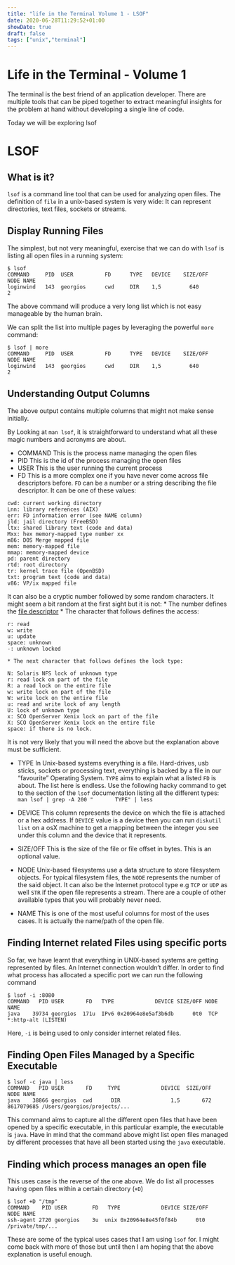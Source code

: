 ```yaml
---
title: "life in the Terminal Volume 1 - LSOF"
date: 2020-06-28T11:29:52+01:00
showDate: true
draft: false
tags: ["unix","terminal"]
---
```


# Life in the Terminal - Volume 1

The terminal is the best friend of an application developer. There are multiple tools that can be piped together to extract meaningful insights for the problem at hand without developing a single line of code. 

Today we will be exploring lsof

# LSOF

## What is it?
`lsof` is a command line tool that can be used for analyzing open files. The definition of `file` in a unix-based system is very wide: It can represent directories, text files, sockets or streams.

## Display Running Files	
The simplest, but not very meaningful, exercise that we can do with `lsof` is listing all open files in a running system:

```
$ lsof
COMMAND     PID  USER          FD      TYPE   DEVICE    SIZE/OFF                NODE NAME
loginwind   143  georgios      cwd     DIR    1,5         640                   2 
```
The above command will produce a very long list which is not easy manageable by the human brain. 

We can split the list into multiple pages by leveraging the powerful `more` command:

```
$ lsof | more
COMMAND     PID  USER          FD      TYPE   DEVICE    SIZE/OFF                NODE NAME
loginwind   143  georgios      cwd     DIR    1,5         640                   2
```

## Understanding Output Columns
The above output contains multiple columns that might not make sense initially. 

By Looking at `man lsof`, it is straightforward to understand what all these magic numbers and acronyms are about. 

* COMMAND
This is the process name managing the open files
* PID
This is the id of the process managing the open files
* USER
This is the user running the current process
* FD
This is a more complex one if you have never come across file descriptors before. `FD` can be a number or a string describing the file descriptor. It can be one of these values:

```
cwd: current working directory
Lnn: library references (AIX)
err: FD information error (see NAME column)
jld: jail directory (FreeBSD)
ltx: shared library text (code and data)
Mxx: hex memory-mapped type number xx
m86: DOS Merge mapped file
mem: memory-mapped file
mmap: memory-mapped device
pd: parent directory
rtd: root directory
tr: kernel trace file (OpenBSD)
txt: program text (code and data)
v86: VP/ix mapped file
```

It can also be a cryptic number followed by some random characters. It might seem a bit random at the first sight but it is not:
	* The number defines the [file descriptor](https://en.wikipedia.org/wiki/File_descriptor)
	* The character that follows defines the access:

```
r: read
w: write
u: update
space: unknown
-: unknown locked
```

	* The next character that follows defines the lock type:

```
N: Solaris NFS lock of unknown type
r: read lock on part of the file
R: a read lock on the entire file
w: write lock on part of the file
W: write lock on the entire file
u: read and write lock of any length
U: lock of unknown type
x: SCO OpenServer Xenix lock on part of the file
X: SCO OpenServer Xenix lock on the entire file
space: if there is no lock.
```

It is not very likely that you will need the above but the explanation above must be sufficient.

* TYPE
In Unix-based systems everything is a file. Hard-drives, usb sticks, sockets or processing text, everything is backed by a file in our “favourite” Operating System. `TYPE` aims to explain what a listed `FD` is about.  The list here is endless. Use the following hacky command to get to the section of the `lsof` documentation listing all the different types:
`man lsof | grep -A 200 "       TYPE" | less`

* DEVICE
This column represents the device on which the file is attached or a hex address. If `DEVICE` value is a device then you can run `diskutil list`  on a osX machine to get a mapping between the integer you see under this column and the device that it represents. 

* SIZE/OFF
This is the size of the file or file offset in bytes. This is an optional value.

* NODE
Unix-based filesystems use a data structure to store filesystem objects. For typical filesystem files, the `NODE` represents the number of the said object. It can also be the Internet protocol type e.g `TCP` or `UDP` as well `STR` if the open file represents a stream. There are a couple of other available types that you will probably never need. 

* NAME
This is one of the most useful columns for most of the uses cases. It is actually the name/path of the open file.

## Finding Internet related Files using specific ports
So far, we have learnt that everything in UNIX-based systems are getting represented by files. An Internet connection wouldn’t differ. 
In order to find what process has allocated a specific port we can run the following command
```
$ lsof -i :8080
COMMAND   PID USER       FD   TYPE             DEVICE SIZE/OFF NODE NAME
java    39734 georgios  171u  IPv6 0x20964e8e5af3b6db      0t0  TCP *:http-alt (LISTEN)

```

Here, `-i` is being used to only consider internet related files. 

## Finding Open Files Managed by a Specific Executable

```
$ lsof -c java | less
COMMAND   PID USER       FD     TYPE             DEVICE  SIZE/OFF                NODE NAME
java    38866 georgios  cwd      DIR                1,5       672          8617079685 /Users/georgios/projects/...
```

This command aims to capture all the different open files that have been opened by a specific executable, in this particular example, the executable is `java`.
Have in mind that the command above might list open files managed by different processes that have all been started using the `java` executable.

## Finding which process manages an open file
This uses case is the reverse of the one above.  We do list all processes having open files within a certain directory (`+D`)

```
$ lsof +D "/tmp"
COMMAND    PID USER        FD   TYPE             DEVICE SIZE/OFF       NODE NAME
ssh-agent 2720 georgios    3u  unix 0x20964e8e45f0f84b      0t0            /private/tmp/...
```
 
These are some of the typical uses cases that I am using `lsof` for. I might come back with more of those but until then I am hoping that the above explanation is useful enough. 
